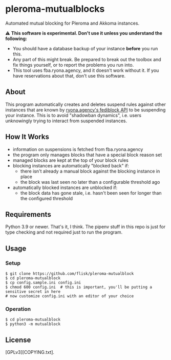 # pleroma-mutualblocks

Automated mutual blocking for Pleroma and Akkoma instances.

⚠️ **This software is experimental. Don't use it unless you understand the following:**

* You should have a database backup of your instance **before** you run this.
* Any part of this might break. Be prepared to break out the toolbox and fix
  things yourself, or to report the problems you run into.
* This tool uses fba.ryona.agency, and it doesn't work without it. If you have
  reservations about that, don't use this software.

## About

This program automatically creates and deletes suspend rules against other
instances that are known by [ryona.agency's fediblock API][1] to be suspending
your instance. This is to avoid "shadowban dynamics", i.e. users unknowingly
trying to interact from suspended instances.

## How It Works

* information on suspensions is fetched from fba.ryona.agency
* the program only manages blocks that have a special block reason set
* managed blocks are kept at the top of your block rules
* blocking instances are automatically "blocked back" if:
  - there isn't already a manual block against the blocking instance in place
  - the block was last seen no later than a configurable threshold ago
* automatically blocked instances are unblocked if:
  - the block data has gone stale, i.e. hasn't been seen for longer than the
    configured threshold

## Requirements

Python 3.9 or newer. That's it, I think. The pipenv stuff in this repo is just
for type checking and not required just to run the program.

## Usage

### Setup

```
$ git clone https://github.com/flisk/pleroma-mutualblock
$ cd pleroma-mutualblock
$ cp config.sample.ini config.ini
$ chmod 600 config.ini  # this is important, you'll be putting a sensitive secret in here
# now customize config.ini with an editor of your choice
```

### Operation

```
$ cd pleroma-mutualblock
$ python3 -m mutualblock
```

## License

[GPLv3][COPYING.txt].

[1]: https://fba.ryona.agency/
